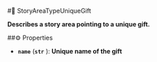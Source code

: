 #🔮 StoryAreaTypeUniqueGift

**Describes a story area pointing to a unique gift.**

##⚙️ Properties

- **`name`** (**`str`** ): **Unique name of the gift**
